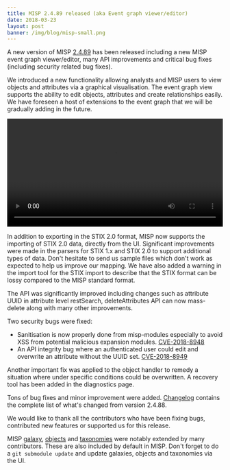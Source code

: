 ```yaml
---
title: MISP 2.4.89 released (aka Event graph viewer/editor)
date: 2018-03-23
layout: post
banner: /img/blog/misp-small.png
---
```


A new version of MISP [2.4.89](https://github.com/MISP/MISP/tree/v2.4.89) has been released including a new MISP event graph viewer/editor, many API improvements and critical bug fixes (including security related bug fixes).

We introduced a new functionality allowing analysts and MISP users to view objects and attributes via a graphical visualisation. The event graph view supports the ability to edit objects, attributes and create relationships easily. We have foreseen a host of extensions to the event graph that we will be gradually adding in the future.

<div class="myvideo">
   <video  style="display:block; width:100%; height:auto;" autoplay controls loop="loop">
        <source src="{{ site.baseurl }}/img/blog/misp/video/event-graph.webm"  type="video/webm"  />
   </video>
</div>

In addition to exporting in the STIX 2.0 format, MISP now supports the importing of STIX 2.0 data, directly from the UI. Significant improvements were made in the parsers for STIX 1.x and STIX 2.0 to support additional types of data. Don't hesitate to send us sample files which don't work as expected to help us improve our mapping. We have also added a warning in the import tool for the STIX import to describe that the STIX format can be lossy compared to the MISP standard format.

The API was significantly improved including changes such as attribute UUID in attribute level restSearch, deleteAttributes API can now mass-delete along with many other improvements.

Two security bugs were fixed:

- Sanitisation is now properly done from misp-modules especially to avoid XSS from potential malicious expansion modules. [CVE-2018-8948](https://cve.circl.lu/cve/CVE-2018-8948)
- An API integrity bug where an authenticated user could edit and overwrite an attribute without the UUID set. [CVE-2018-8949](https://cve.circl.lu/cve/CVE-2018-8949)

Another important fix was applied to the object handler to remedy a situation where under specific conditions could be overwritten. A recovery tool has been added in the diagnostics page.

Tons of bug fixes and minor improvement were added. [Changelog](http://www.misp-project.org/Changelog.txt) contains the complete list of what's changed from version 2.4.88.

We would like to thank all the contributors who have been fixing bugs, contributed new features or supported us for this release.

MISP [galaxy](/galaxy.pdf), [objects](/objects.pdf) and [taxonomies](/taxonomies.pdf) were notably extended by many contributors. These are also included by default in MISP. Don't forget to do a `git submodule update` and update galaxies, objects and taxonomies via the UI.
